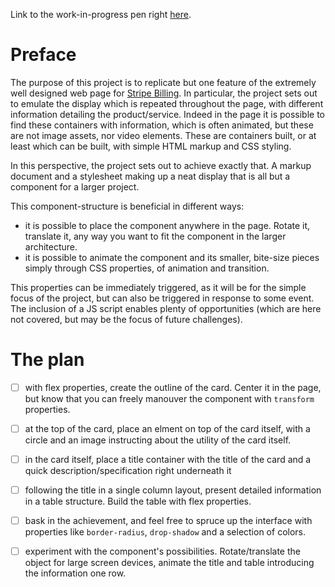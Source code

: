 Link to the work-in-progress pen right [here]().

# Preface 

The purpose of this project is to replicate but one feature of the extremely well designed web page for [Stripe Billing](stripe.com/billing). In particular, the project sets out to emulate the display which is repeated throughout the page, with different information detailing the product/service. Indeed in the page it is possible to find these containers with information, which is often animated, but these are not image assets, nor video elements. These are containers built, or at least which can be built, with simple HTML markup and CSS styling.

In this perspective, the project sets out to achieve exactly that. A markup document and a stylesheet making up a neat display that is all but a component for a larger project.

This component-structure is beneficial in different ways:

- it is possible to place the component anywhere in the page. Rotate it, translate it, any way you want to fit the component in the larger architecture.
- it is possible to animate the component and its smaller, bite-size pieces simply through CSS properties, of animation and transition.

This properties can be immediately triggered, as it will be for the simple focus of the project, but can also be triggered in response to some event. The inclusion of a JS script enables plenty of opportunities (which are here not covered, but may be the focus of future challenges).

# The plan

- [ ] with flex properties, create the outline of the card. Center it in the page, but know that you can freely manouver the component with `transform` properties.
- [ ] at the top of the card, place an elment on top of the card itself, with a circle and an image instructing about the utility of the card itself.
- [ ] in the card itself, place a title container with the title of the card and a quick description/specification right underneath it
- [ ] following the title in a single column layout, present detailed information in a table structure. Build the table with flex properties.
- [ ] bask in the achievement, and feel free to spruce up the interface with properties like `border-radius`, `drop-shadow` and a selection of colors.
- [ ] experiment with the component's possibilities. Rotate/translate the object for large screen devices, animate the title and table introducing the information one row.


